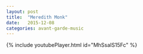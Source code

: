 ```yaml
---
layout: post
title:  "Meredith Monk"
date:   2015-12-08 
categories: avant-garde-music
---
```

{% include youtubePlayer.html id="MhSsaIS15Fc" %}
